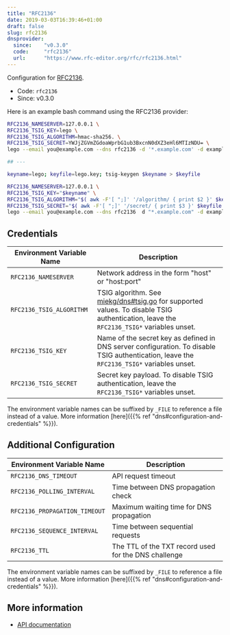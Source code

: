```yaml
---
title: "RFC2136"
date: 2019-03-03T16:39:46+01:00
draft: false
slug: rfc2136
dnsprovider:
  since:    "v0.3.0"
  code:     "rfc2136"
  url:      "https://www.rfc-editor.org/rfc/rfc2136.html"
---
```


<!-- THIS DOCUMENTATION IS AUTO-GENERATED. PLEASE DO NOT EDIT. -->
<!-- providers/dns/rfc2136/rfc2136.toml -->
<!-- THIS DOCUMENTATION IS AUTO-GENERATED. PLEASE DO NOT EDIT. -->


Configuration for [RFC2136](https://www.rfc-editor.org/rfc/rfc2136.html).


<!--more-->

- Code: `rfc2136`
- Since: v0.3.0


Here is an example bash command using the RFC2136 provider:

```bash
RFC2136_NAMESERVER=127.0.0.1 \
RFC2136_TSIG_KEY=lego \
RFC2136_TSIG_ALGORITHM=hmac-sha256. \
RFC2136_TSIG_SECRET=YWJjZGVmZGdoaWprbG1ub3BxcnN0dXZ3eHl6MTIzNDU= \
lego --email you@example.com --dns rfc2136 -d '*.example.com' -d example.com run

## ---

keyname=lego; keyfile=lego.key; tsig-keygen $keyname > $keyfile

RFC2136_NAMESERVER=127.0.0.1 \
RFC2136_TSIG_KEY="$keyname" \
RFC2136_TSIG_ALGORITHM="$( awk -F'[ ";]' '/algorithm/ { print $2 }' $keyfile )." \
RFC2136_TSIG_SECRET="$( awk -F'[ ";]' '/secret/ { print $3 }' $keyfile )" \
lego --email you@example.com --dns rfc2136  d "*.example.com" -d example.com run
```




## Credentials

| Environment Variable Name | Description |
|-----------------------|-------------|
| `RFC2136_NAMESERVER` | Network address in the form "host" or "host:port" |
| `RFC2136_TSIG_ALGORITHM` | TSIG algorithm. See [miekg/dns#tsig.go](https://github.com/miekg/dns/blob/master/tsig.go) for supported values. To disable TSIG authentication, leave the `RFC2136_TSIG*` variables unset. |
| `RFC2136_TSIG_KEY` | Name of the secret key as defined in DNS server configuration. To disable TSIG authentication, leave the `RFC2136_TSIG*` variables unset. |
| `RFC2136_TSIG_SECRET` | Secret key payload. To disable TSIG authentication, leave the` RFC2136_TSIG*` variables unset. |

The environment variable names can be suffixed by `_FILE` to reference a file instead of a value.
More information [here]({{% ref "dns#configuration-and-credentials" %}}).


## Additional Configuration

| Environment Variable Name | Description |
|--------------------------------|-------------|
| `RFC2136_DNS_TIMEOUT` | API request timeout |
| `RFC2136_POLLING_INTERVAL` | Time between DNS propagation check |
| `RFC2136_PROPAGATION_TIMEOUT` | Maximum waiting time for DNS propagation |
| `RFC2136_SEQUENCE_INTERVAL` | Time between sequential requests |
| `RFC2136_TTL` | The TTL of the TXT record used for the DNS challenge |

The environment variable names can be suffixed by `_FILE` to reference a file instead of a value.
More information [here]({{% ref "dns#configuration-and-credentials" %}}).




## More information

- [API documentation](https://www.rfc-editor.org/rfc/rfc2136.html)

<!-- THIS DOCUMENTATION IS AUTO-GENERATED. PLEASE DO NOT EDIT. -->
<!-- providers/dns/rfc2136/rfc2136.toml -->
<!-- THIS DOCUMENTATION IS AUTO-GENERATED. PLEASE DO NOT EDIT. -->
